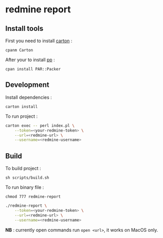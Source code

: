 # redmine report

## Install tools

First you need to install [carton](https://metacpan.org/pod/Carton) : 

    cpanm Carton

After your to install [pp](https://metacpan.org/pod/pp) : 

    cpan install PAR::Packer

## Development

Install dependencies : 

    carton install

To run project : 

~~~bash
carton exec -- perl index.pl \
    --token=<your-redmine-token> \
    --url=<redmine-url> \
    --username=<redmine-username>
~~~

## Build

To build project : 

    sh scripts/build.sh

To run binary file : 

    chmod 777 redmine-report

~~~bash
./redmine-report \
    --token=<your-redmine-token> \
    --url=<redmine-url> \
    --username=<redmine-username>
~~~

**NB** : currently open commands run `open <url>`, it works on MacOS only.